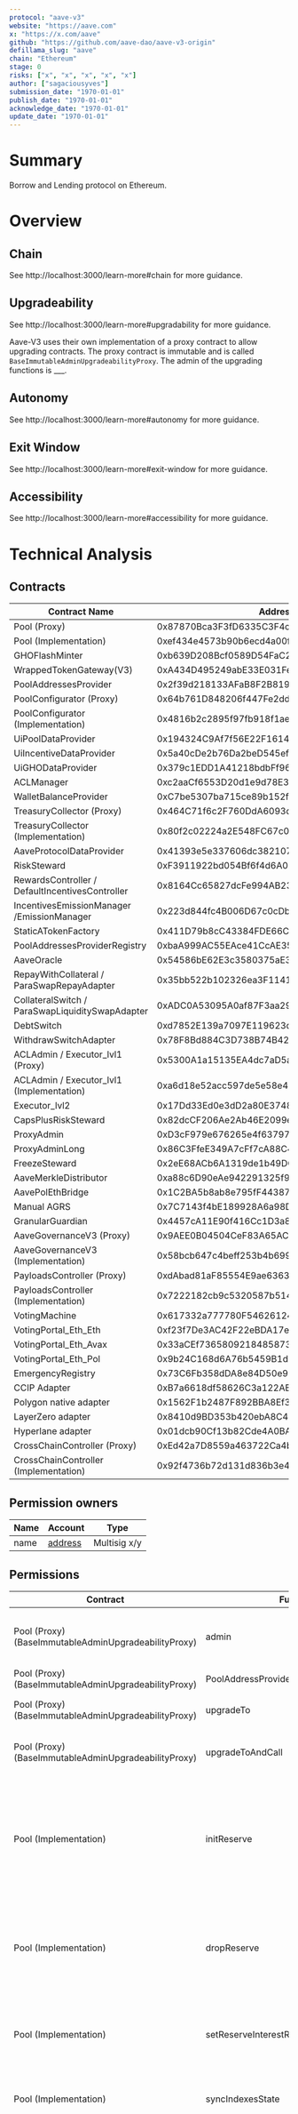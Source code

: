 ```yaml
---
protocol: "aave-v3"
website: "https://aave.com"
x: "https://x.com/aave"
github: "https://github.com/aave-dao/aave-v3-origin"
defillama_slug: "aave"
chain: "Ethereum"
stage: 0
risks: ["x", "x", "x", "x", "x"]
author: ["sagaciousyves"]
submission_date: "1970-01-01"
publish_date: "1970-01-01"
acknowledge_date: "1970-01-01"
update_date: "1970-01-01"
---
```


# Summary

Borrow and Lending protocol on Ethereum.

# Overview

## Chain

See http://localhost:3000/learn-more#chain for more guidance.

## Upgradeability

See http://localhost:3000/learn-more#upgradability for more guidance.

Aave-V3 uses their own implementation of a proxy contract to allow upgrading contracts. The proxy contract is immutable and is called `BaseImmutableAdminUpgradeabilityProxy`. The admin of the upgrading functions is \_\_\_.

## Autonomy

See http://localhost:3000/learn-more#autonomy for more guidance.

## Exit Window

See http://localhost:3000/learn-more#exit-window for more guidance.

## Accessibility

See http://localhost:3000/learn-more#accessibility for more guidance.

# Technical Analysis

## Contracts

| Contract Name                                   | Address                                    |
| ----------------------------------------------- | ------------------------------------------ |
| Pool (Proxy)                                    | 0x87870Bca3F3fD6335C3F4ce8392D69350B4fA4E2 |
| Pool (Implementation)                           | 0xef434e4573b90b6ecd4a00f4888381e4d0cc5ccd |
| GHOFlashMinter                                  | 0xb639D208Bcf0589D54FaC24E655C79EC529762B8 |
| WrappedTokenGateway(V3)                         | 0xA434D495249abE33E031Fe71a969B81f3c07950D |
| PoolAddressesProvider                           | 0x2f39d218133AFaB8F2B819B1066c7E434Ad94E9e |
| PoolConfigurator (Proxy)                        | 0x64b761D848206f447Fe2dd461b0c635Ec39EbB27 |
| PoolConfigurator (Implementation)               | 0x4816b2c2895f97fb918f1ae7da403750a0ee372e |
| UiPoolDataProvider                              | 0x194324C9Af7f56E22F1614dD82E18621cb9238E7 |
| UiIncentiveDataProvider                         | 0x5a40cDe2b76Da2beD545efB3ae15708eE56aAF9c |
| UiGHODataProvider                               | 0x379c1EDD1A41218bdbFf960a9d5AD2818Bf61aE8 |
| ACLManager                                      | 0xc2aaCf6553D20d1e9d78E365AAba8032af9c85b0 |
| WalletBalanceProvider                           | 0xC7be5307ba715ce89b152f3Df0658295b3dbA8E2 |
| TreasuryCollector (Proxy)                       | 0x464C71f6c2F760DdA6093dCB91C24c39e5d6e18c |
| TreasuryCollector (Implementation)              | 0x80f2c02224a2E548FC67c0bF705eBFA825dd5439 |
| AaveProtocolDataProvider                        | 0x41393e5e337606dc3821075Af65AeE84D7688CBD |
| RiskSteward                                     | 0xF3911922bd054Bf6f4d6A02B8ADAC444921B0c51 |
| RewardsController / DefaultIncentivesController | 0x8164Cc65827dcFe994AB23944CBC90e0aa80bFcb |
| IncentivesEmissionManager /EmissionManager      | 0x223d844fc4B006D67c0cDbd39371A9F73f69d974 |
| StaticATokenFactory                             | 0x411D79b8cC43384FDE66CaBf9b6a17180c842511 |
| PoolAddressesProviderRegistry                   | 0xbaA999AC55EAce41CcAE355c77809e68Bb345170 |
| AaveOracle                                      | 0x54586bE62E3c3580375aE3723C145253060Ca0C2 |
| RepayWithCollateral / ParaSwapRepayAdapter      | 0x35bb522b102326ea3F1141661dF4626C87000e3E |
| CollateralSwitch / ParaSwapLiquiditySwapAdapter | 0xADC0A53095A0af87F3aa29FE0715B5c28016364e |
| DebtSwitch                                      | 0xd7852E139a7097E119623de0751AE53a61efb442 |
| WithdrawSwitchAdapter                           | 0x78F8Bd884C3D738B74B420540659c82f392820e0 |
| ACLAdmin / Executor_lvl1 (Proxy)                | 0x5300A1a15135EA4dc7aD5a167152C01EFc9b192A |
| ACLAdmin / Executor_lvl1 (Implementation)       | 0xa6d18e52acc597de5e58e47586e6a3984b1af749 |
| Executor_lvl2                                   | 0x17Dd33Ed0e3dD2a80E37489B8A63063161BE6957 |
| CapsPlusRiskSteward                             | 0x82dcCF206Ae2Ab46E2099e663F70DeE77caE7778 |
| ProxyAdmin                                      | 0xD3cF979e676265e4f6379749DECe4708B9A22476 |
| ProxyAdminLong                                  | 0x86C3FfeE349A7cFf7cA88C449717B1b133bfb517 |
| FreezeSteward                                   | 0x2eE68ACb6A1319de1b49DC139894644E424fefD6 |
| AaveMerkleDistributor                           | 0xa88c6D90eAe942291325f9ae3c66f3563B93FE10 |
| AavePolEthBridge                                | 0x1C2BA5b8ab8e795fF44387ba6d251fa65AD20b36 |
| Manual AGRS                                     | 0x7C7143f4bE189928A6a98D8686c5e84c893c59c7 |
| GranularGuardian                                | 0x4457cA11E90f416Cc1D3a8E1cA41C0cdEcC251d4 |
| AaveGovernanceV3 (Proxy)                        | 0x9AEE0B04504CeF83A65AC3f0e838D0593BCb2BC7 |
| AaveGovernanceV3 (Implementation)               | 0x58bcb647c4beff253b4b6996c62f737b783f2cdd |
| PayloadsController (Proxy)                      | 0xdAbad81aF85554E9ae636395611C58F7eC1aAEc5 |
| PayloadsController (Implementation)             | 0x7222182cb9c5320587b5148bf03eee107ad64578 |
| VotingMachine                                   | 0x617332a777780F546261247F621051d0b98975Eb |
| VotingPortal_Eth_Eth                            | 0xf23f7De3AC42F22eBDA17e64DC4f51FB66b8E21f |
| VotingPortal_Eth_Avax                           | 0x33aCEf7365809218485873B7d0d67FeE411B5D79 |
| VotingPortal_Eth_Pol                            | 0x9b24C168d6A76b5459B1d47071a54962a4df36c3 |
| EmergencyRegistry                               | 0x73C6Fb358dDA8e84D50e98A98F7c0dF32e15C7e9 |
| CCIP Adapter                                    | 0xB7a6618df58626C3a122ABAFD6Ee63Af63f3Ef29 |
| Polygon native adapter                          | 0x1562F1b2487F892BBA8Ef325aF054Fd157510a71 |
| LayerZero adapter                               | 0x8410d9BD353b420ebA8C48ff1B0518426C280FCC |
| Hyperlane adapter                               | 0x01dcb90Cf13b82Cde4A0BAcC655585a83Af3cCC1 |
| CrossChainController (Proxy)                    | 0xEd42a7D8559a463722Ca4beD50E0Cc05a386b0e1 |
| CrossChainController (Implementation)           | 0x92f4736b72d131d836b3e4d4c3c23fe53150ce4d |

## Permission owners

| Name | Account                                       | Type         |
| ---- | --------------------------------------------- | ------------ |
| name | [address](https://etherscan.io/address/0x...) | Multisig x/y |

## Permissions

| Contract                                             | Function                               | Impact                                                                                                                                                                                                                                                                                                                                                                                                                                                                                                                      | Owner                            |
| ---------------------------------------------------- | -------------------------------------- | --------------------------------------------------------------------------------------------------------------------------------------------------------------------------------------------------------------------------------------------------------------------------------------------------------------------------------------------------------------------------------------------------------------------------------------------------------------------------------------------------------------------------- | -------------------------------- |
| Pool (Proxy) (BaseImmutableAdminUpgradeabilityProxy) | admin                                  | Permissioned getter of the owner address (only the owner can retrieve it on-chain). The owner address is stored in the bytecode (keyword immutable) and is thus immutable.                                                                                                                                                                                                                                                                                                                                                  | PoolAddressProvider              |
| Pool (Proxy) (BaseImmutableAdminUpgradeabilityProxy) | PoolAddressProvider                    | Permissioned getter of the implementation address.                                                                                                                                                                                                                                                                                                                                                                                                                                                                          | PoolAddressProvider              |
| Pool (Proxy) (BaseImmutableAdminUpgradeabilityProxy) | upgradeTo                              | This function allows the permission owner to set a new implementation contract to direct calls to.                                                                                                                                                                                                                                                                                                                                                                                                                          | PoolAddressProvider              |
| Pool (Proxy) (BaseImmutableAdminUpgradeabilityProxy) | upgradeToAndCall                       | Upgrade the backing implementation of the proxy and call a function on the new implementation. This is often used to initialize the proxied contract.                                                                                                                                                                                                                                                                                                                                                                       | PoolAddressProvider              |
| Pool (Implementation)                                | initReserve                            | Initializes a reserve, activating it, assigning an aToken and debt tokens and an interest rate strategy. This function is permissioned and only PoolConfigurator can execute it. This function is called if support for a new asset is desired. Users can supply this asset, receive the aToken or if they want to borrow they receive the debt token, while the interest rate strategy is applied for users positions.                                                                                                     | PoolConfigurator (Proxy)         |
| Pool (Implementation)                                | dropReserve                            | The dropReserve function in Aave V3 serves as a mechanism to permanently remove a reserve from the pool's active reserves. This action is more comprehensive than freezing or pausing, as it completely deactivates the reserve, preventing any further user interactions with the asset within the pool.                                                                                                                                                                                                                   | PoolConfigurator (Proxy)         |
| Pool (Implementation)                                | setReserveInterestRateStrategyAddress  | Sets the interest rate strategy of a reserve. It achieves this by pointing to a new smart contract that implements the interest rate strategy. The PoolConfigurator is the only permissioned account to call this function.                                                                                                                                                                                                                                                                                                 | PoolConfigurator (Proxy)         |
| Pool (Implementation)                                | syncIndexesState                       | Accumulates interest to all indexes of the reserve. To be used when required by the configurator, for example when updating interest rates strategy data.                                                                                                                                                                                                                                                                                                                                                                   | PoolConfigurator (Proxy)         |
| Pool (Implementation)                                | syncRatesState                         | When the protocol's governance decides to modify the interest rate strategy for a reserve, it's crucial to synchronize the reserve's indexes with the new strategy to maintain accurate interest calculations. syncRatesState achieves that. The PoolConfigurator contract facilitates this process. For instance, in the setReserveInterestRateStrategyAddress function within the PoolConfigurator, the syncIndexesState function is called to update the reserve's state before applying the new interest rate strategy. | PoolConfigurator (Proxy)         |
| Pool (Implementation)                                | updateBridgeProtocolFee                | Updates the protocol fee on the bridging. The fee is sent to the protocol treasury. There are no limits enforced on updating the bridging fee.                                                                                                                                                                                                                                                                                                                                                                              | PoolConfigurator (Proxy)         |
| Pool (Implementation)                                | updateFlashloanPremiums                | Increasing flashLoanPremiumTotal: Raises the overall cost of flash loans, potentially reducing their usage but increasing earnings for both liquidity providers and the protocol. Adjusting flashLoanPremiumToProtocol: Alters the revenue split between liquidity providers and the protocol. A higher value directs more fees to the protocol treasury, while a lower value benefits liquidity providers. There are no limits enforced on the smart contract level.                                                       | PoolConfigurator (Proxy)         |
| Pool (Implementation)                                | configureEModeCategory                 | Configures a new or alters an existing collateral configuration of an eMode. Users can opt-in using eMode to profit from better LTV settings for correlated assets. This function sets LTV, liquidationThreshold and liquidationBonus. There are no boundaries enforced on the settings of an eMode in the Pool contract, but on the PoolConfigurator, which is the only contract permissioned to call this function, has relative boundaries.                                                                              | PoolConfigurator (Proxy)         |
| Pool (Implementation)                                | configureEModeCategoryCollateralBitmap | While `configureEModeCategory` specifies the LTV, liquidationThreshold and liquidationBonus, `configureEModeCategoryBorrowableBitmap` specifies which assets belong to a certain EMode (ie. which assets are closely correlated) and can serve as collateral in this EMode.                                                                                                                                                                                                                                                 | PoolConfigurator (Proxy)         |
| Pool (Implementation)                                | configureEModeCategoryBorrowableBitmap | Specifies which assets belong to a certain EMode (ie. which assets are closely correlated) and can be borrowed in this EMode.                                                                                                                                                                                                                                                                                                                                                                                               | PoolConfigurator (Proxy)         |
| Pool (Implementation)                                | resetIsolationModeTotalDebt            | Resets the isolation mode total debt of the given asset to zero. It requires the given asset has zero debt ceiling. Which is done by setDebtCeiling inside PoolConfigurator, first it sets debt ceiling to 0 and then sets total debt to 0. This action is indicating that no new borrowing against this asset is allowed.                                                                                                                                                                                                  | PoolConfigurator (Proxy)         |
| Pool (Implementation)                                | setLiquidationGracePeriod              | Sets the liquidation grace period of the given asset (applied for all positions). This halts liquidations for a specific asset until a certain timestamp. As PoolConfigurator is the only account able to call this function, thus only implemented calls to this function can be considered. PoolConfigurator only calls this function when pausing a reserve or when disabling the Liquidation Grace Period e.g after discontinuing the pause.                                                                            | PoolConfigurator (Proxy)         |
| Pool (Implementation)                                | rescueTokens                           | Rescue and transfer tokens locked in this contract. This function can transfer ERC20 tokens from this contract on demand. Useful when users send tokens to this contract by mistake. This function can be called by the PoolAdmin any time.                                                                                                                                                                                                                                                                                 | ACLAdmin / Executor_lvl1 (Proxy) |
| Pool (Implementation)                                | mintUnbacked                           |  impact                                                                                                                                                                                                                                                                                                                                                                                                                                                                                                                     |                                  |
| Pool (Implementation)                                | backUnbacked                           |  impact                                                                                                                                                                                                                                                                                                                                                                                                                                                                                                                     |                                  |

In order to prevent repetitiveness the `BaseImmutableAdminUpgradeabilityProxy`'s permissions are only included once in the table above. The following list of addresses have this implementation:

| Contract     | Address                                     |
| ------------ | ------------------------------------------- |
| Pool (Proxy) | 0x87870Bca3F3fD6335C3F4ce8392D69350B4fA4E2  |

## Dependencies

insert text

## Exit Window

insert text

# Security Council

See http://localhost:3000/learn-more#security-council-requirements for guidance.

change ✅ or ❌ accordingly

| ✅ /❌ | Requirement                                             |
| ------ | ------------------------------------------------------- |
| ❌     | At least 7 signers                                      |
| ❌     | At least 51% threshold                                  |
| ❌     | At least 50% non-team signers                           |
| ❌     | Signers are publicly announced (with name or pseudonym) |

# Acknowledgement

The Aave protocol maintains a public markdown page on the existing permissions to inform the users of the protocol: https://github.com/bgd-labs/aave-permissions-book/blob/main/out/MAINNET-V3.md
